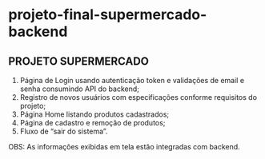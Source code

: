 # projeto-final-supermercado-backend

## PROJETO SUPERMERCADO

1.	Página de Login usando autenticação token e validações de email e senha consumindo API do backend;
2.	Registro de novos usuários com especificações conforme requisitos do projeto;
3.	Página Home listando produtos cadastrados;
4.	Página de cadastro e remoção de produtos;
5.	Fluxo de “sair do sistema”.

OBS: As informações exibidas em tela estão integradas com backend.

